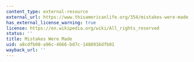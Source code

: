 ```yaml
---
content_type: external-resource
external_url: https://www.thisamericanlife.org/354/mistakes-were-made
has_external_license_warning: true
license: https://en.wikipedia.org/wiki/All_rights_reserved
status: ''
title: Mistakes Were Made
uid: a8cdfb08-a96c-4666-bd7c-1488916dfb01
wayback_url: ''
---
```

